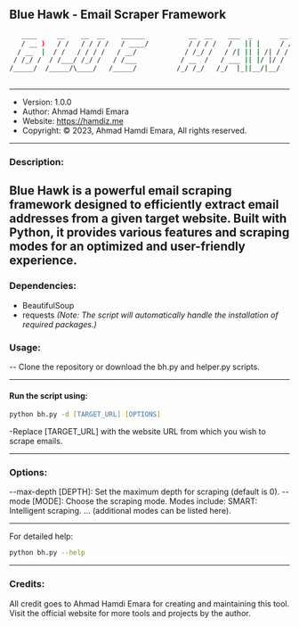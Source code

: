 ## Blue Hawk - Email Scraper Framework

```bash
   ____     __    __  __    ______           __  __    ___  _       __    __ __
   / __ )   / /   / / / /   / ____/          / / / /   /   || |     / /   / //_/
  / __  |  / /   / / / /   / __/            / /_/ /   / /| || | /| / /   / ,<   
 / /_/ /  / /___/ /_/ /   / /___           / __  /   / ___ || |/ |/ /   / /| |  
/_____/  /_____/\____/   /_____/          /_/ /_/   /_/  |_||__/|__/   /_/ |_|  
            
```
---

- Version: 1.0.0
- Author: Ahmad Hamdi Emara
- Website: https://hamdiz.me
- Copyright: © 2023, Ahmad Hamdi Emara, All rights reserved.
---
### Description:
Blue Hawk is a powerful email scraping framework designed to efficiently extract email addresses from a given target website. Built with Python, it provides various features and scraping modes for an optimized and user-friendly experience.
---
### Dependencies:
- BeautifulSoup
- requests
*(Note: The script will automatically handle the installation of required packages.)*

### Usage:
-- Clone the repository or download the bh.py and helper.py scripts.

---

#### Run the script using:
```zsh
python bh.py -d [TARGET_URL] [OPTIONS]
```
-Replace [TARGET_URL] with the website URL from which you wish to scrape emails.

---

### Options:

--max-depth [DEPTH]: Set the maximum depth for scraping (default is 0).
--mode [MODE]: Choose the scraping mode. Modes include:
SMART: Intelligent scraping.
... (additional modes can be listed here).

---

For detailed help:

```zsh
python bh.py --help
```

---

### Credits:
All credit goes to Ahmad Hamdi Emara for creating and maintaining this tool. Visit the official website for more tools and projects by the author.

